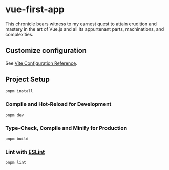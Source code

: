 # vue-first-app

This chronicle bears witness to my earnest quest to attain erudition and
mastery in the art of Vue.js and all its appurtenant parts, machinations,
and complexities.

## Customize configuration

See [Vite Configuration Reference](https://vitejs.dev/config/).

## Project Setup

```sh
pnpm install
```

### Compile and Hot-Reload for Development

```sh
pnpm dev
```

### Type-Check, Compile and Minify for Production

```sh
pnpm build
```

### Lint with [ESLint](https://eslint.org/)

```sh
pnpm lint
```
